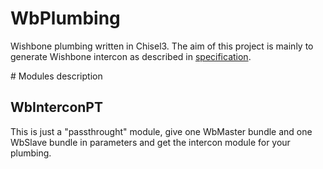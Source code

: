 # WbPlumbing
Wishbone plumbing written in Chisel3. The aim of this project is mainly to
generate Wishbone intercon as described in [specification](https://github.com/fossi-foundation/wishbone).

# Modules description

## WbInterconPT

This is just a "passthrought" module, give one WbMaster bundle and one WbSlave
bundle in parameters and get the intercon module for your plumbing.


